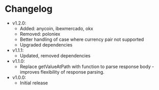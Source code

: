 # Changelog

* v1.2.0:
	* Added: anycoin, ibexmercado, okx
	* Removed: poloniex
	* Better handling of case where currency pair not supported
	* Upgraded dependencies
* v1.1.1:
	* Updated, removed dependencies
* v1.1.0:
	* Replace getValueAtPath with function to parse response body - improves flexibility of response parsing.
* v1.0.0:
	* Initial release
